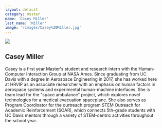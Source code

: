 ```yaml
---
layout: default
category: master
name: 'Casey Miller'
last_name: 'Miller'
image: '/images/Casey%20Miller.jpg'
---
```


<img src="{{ page.image }}">

<h2 class="team-title">Casey Miller</h2>
<h4 class="team-position"></h4>
<p>Casey is a first year Master's student and research intern with the Human-Computer Interaction Group at NASA Ames. Since graduating from UC Davis with a degree in Aerospace Engineering in 2017, she has worked here at HRVIP as an associate researcher with an emphasis on human factors in aerospace systems and experimental human-machine interfaces. She is team lead for the "space ambulance" project, which explores novel technologies for a medical evacuation spaceplane. She also serves as Program Coordinator for the ourtreach program STEM Outreach for Academic Reinforcement (SOAR), which connects 5th-grade students with UC Davis mentors through a variety of STEM-centric activities throughout the school year.</p>
<ul class="team-member-other-info"></ul>

